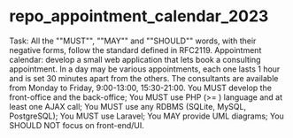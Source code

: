 # repo_appointment_calendar_2023
Task:
All the ""MUST"", ""MAY"" and ""SHOULD"" words, with their negative forms, follow the standard defined in RFC2119.
Appointment calendar: develop a small web application that lets book a consulting appointment.
In a day may be various appointments, each one lasts 1 hour and is set 30 minutes apart from the others. The consultants are available from Monday to Friday, 9:00-13:00, 15:30-21:00.
You MUST develop the front-office and the back-office;
You MUST use PHP (>= ) language and at least one AJAX call;
You MUST use any RDBMS (SQLite, MySQL, PostgreSQL);
You MUST use Laravel;
You MAY provide UML diagrams;
You SHOULD NOT focus on front-end/UI.
